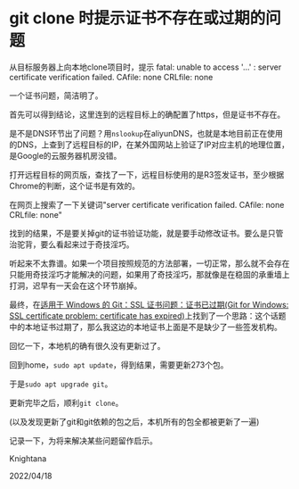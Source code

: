 <meta name="created" content="2022-04-18">
<meta http-equiv="Content-Type" content="text/html; charset=utf-8">

# git clone 时提示证书不存在或过期的问题

从目标服务器上向本地clone项目时，提示 fatal: unable to access '...' : server certificate verification failed. CAfile: none CRLfile: none

一个证书问题，简洁明了。

首先可以得到结论，这里连到的远程目标上的确配置了https，但是证书不存在。

是不是DNS环节出了问题？用`nslookup`在aliyunDNS，也就是本地目前正在使用的DNS，上查到了远程目标的IP，在某外国网站上验证了IP对应主机的地理位置，是Google的云服务器机房没错。

打开远程目标的网页版，查找了一下，远程目标使用的是R3签发证书，至少根据Chrome的判断，这个证书是有效的。

在网页上搜索了一下关键词"server certificate verification failed. CAfile: none CRLfile: none"

找到的结果，不是要关掉git的证书验证功能，就是要手动修改证书。要么是只管治驼背，要么看起来过于奇技淫巧。

听起来不太靠谱。如果一个项目按照规范的方法部署，一切正常，那么就不会存在只能用奇技淫巧才能解决的问题，如果用了奇技淫巧，那就像是在稳固的承重墙上打洞，迟早有一天会在这个环节崩掉。

最终，在[适用于 Windows 的 Git：SSL 证书问题：证书已过期(Git for Windows: SSL certificate problem: certificate has expired)](https://www.likecs.com/ask-443866.html)上找到了一个思路：这个话题中的本地证书过期了，那么我这边的本地证书上面是不是缺少了一些签发机构。

回忆一下，本地机的确有很久没有更新过了。

回到home，`sudo apt update`，得到结果，需要更新273个包。

于是`sudo apt upgrade git`。

更新完毕之后，顺利`git clone`。

(以及发现更新了git和git依赖的包之后，本机所有的包全都被更新了一遍)

记录一下，为将来解决某些问题留作启示。

Knightana

2022/04/18
